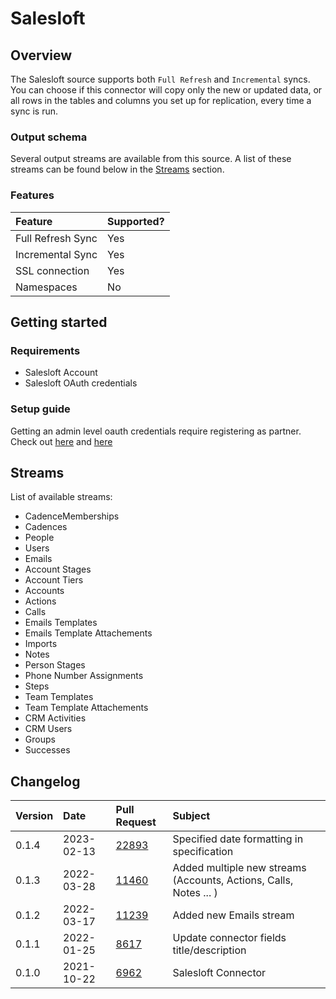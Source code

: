 # Salesloft

## Overview

The Salesloft source supports both `Full Refresh` and `Incremental` syncs. You can choose if this connector will copy only the new or updated data, or all rows in the tables and columns you set up for replication, every time a sync is run.

### Output schema

Several output streams are available from this source. A list of these streams can be found below in the [Streams](salesloft.md#streams) section.

### Features

| Feature | Supported? |
| :--- | :--- |
| Full Refresh Sync | Yes |
| Incremental Sync | Yes |
| SSL connection | Yes |
| Namespaces | No |

## Getting started

### Requirements

* Salesloft Account
* Salesloft OAuth credentials

### Setup guide

Getting an admin level oauth credentials require registering as partner. Check out [here](https://salesloft.com/partner-with-salesloft/) and [here](https://help.salesloft.com/s/article/Getting-Started-with-the-Salesloft-API)

## Streams

List of available streams:

* CadenceMemberships
* Cadences
* People
* Users
* Emails
* Account Stages
* Account Tiers
* Accounts
* Actions
* Calls
* Emails Templates
* Emails Template Attachements
* Imports
* Notes
* Person Stages
* Phone Number Assignments
* Steps
* Team Templates
* Team Template Attachements
* CRM Activities
* CRM Users
* Groups
* Successes






## Changelog

| Version | Date       | Pull Request | Subject |
| :------ | :--------  | :-----       | :------ |
| 0.1.4   | 2023-02-13 | [22893](https://github.com/airbytehq/airbyte/pull/22893) | Specified date formatting in specification |
| 0.1.3   | 2022-03-28 | [11460](https://github.com/airbytehq/airbyte/pull/11460) | Added multiple new streams (Accounts, Actions, Calls, Notes ... ) |
| 0.1.2   | 2022-03-17 | [11239](https://github.com/airbytehq/airbyte/pull/11239) | Added new Emails stream |
| 0.1.1   | 2022-01-25 | [8617](https://github.com/airbytehq/airbyte/pull/8617) | Update connector fields title/description |
| 0.1.0   | 2021-10-22 | [6962](https://github.com/airbytehq/airbyte/pull/6962) | Salesloft Connector |
